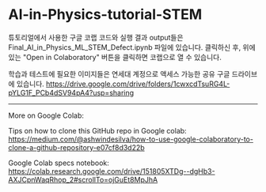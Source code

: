 # AI-in-Physics-tutorial-STEM

튜토리얼에서 사용한 구글 코랩 코드와 실행 결과 output들은 Final_AI_in_Physics_ML_STEM_Defect.ipynb 파일에 있습니다. 
클릭하신 후, 위에 있는 "Open in Colaboratory" 버튼을 클릭하면 코랩으로 열 수 있습니다.

학습과 테스트에 필요한 이미지들은 연세대 계정으로 액세스 가능한 공유 구글 드라이브에 있습니다.
https://drive.google.com/drive/folders/1cwxcdTsuRG4L-pYLG1F_PCb4dSV94pA4?usp=sharing










_______________________________________________________________________________________________________________
More on Google Colab:

Tips on how to clone this GitHub repo in Google colab:
https://medium.com/@ashwindesilva/how-to-use-google-colaboratory-to-clone-a-github-repository-e07cf8d3d22b

Google Colab specs notebook:
https://colab.research.google.com/drive/151805XTDg--dgHb3-AXJCpnWaqRhop_2#scrollTo=ojGuEt8MpJhA
